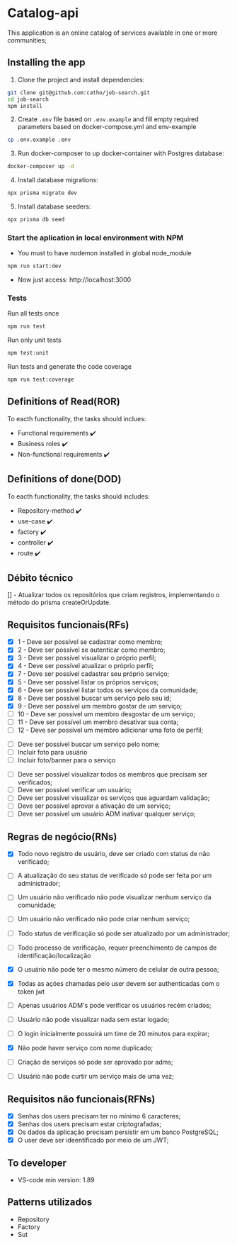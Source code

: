 # Catalog-api
This application is an online catalog of services available in one or more communities;

## Installing the app
1. Clone the project and install dependencies:
```bash
git clone git@github.com:catho/job-search.git
cd job-search
npm install
```
2. Create `.env` file based on `.env.example` and fill empty required parameters based on docker-compose.yml and env-example
```bash
cp .env.example .env
```
3. Run docker-composer to up docker-container with Postgres database:
```bash
docker-composer up -d
```  
4. Install database migrations:
```bash
npx prisma migrate dev
```
5. Install database seeders:
```bash
npx prisma db seed
```

### Start the aplication in local environment with NPM

* You must to have nodemon installed in global node_module
```bash
npm run start:dev
```

* Now just access: http://localhost:3000

### Tests

Run all tests once
```zsh
npm run test
```
Run only unit tests
```bash
npm test:unit
```
Run tests and generate the code coverage
```bash
npm run test:coverage
```

## Definitions of Read(ROR)
To eacth functionality, the tasks should inclues:
- Functional requirements ✔️
- Business roles ✔️
- Non-functional requirements ✔️

## Definitions of done(DOD)
To eacth functionality, the tasks should includes: 
- Repository-method ✔️
- use-case ✔️
- factory ✔️
- controller ✔️
- route ✔️

## Débito técnico
[] - Atualizar todos os repositórios que criam registros, implementando o método do prisma createOrUpdate. 

## Requisitos funcionais(RFs)
<!-- RF to Users -->
- [x] 1 - Deve ser possível se cadastrar como membro;
- [x] 2 - Deve ser possível se autenticar como membro;
- [x] 3 - Deve ser possível visualizar o próprio perfil;
- [x] 4 - Deve ser possível atualizar o próprio perfil;
- [x] 7 - Deve ser possível cadastrar seu próprio serviço;
- [x] 5 - Deve ser possível listar os próprios serviços;
- [x] 6 - Deve ser possível listar todos os serviços da comunidade;
- [x] 8 - Deve ser possível buscar um serviço pelo seu id;
- [x] 9 - Deve ser possível um membro gostar de um serviço;
- [ ] 10 - Deve ser possível um membro desgostar de um serviço;
- [ ] 11 - Deve ser possível um membro desativar sua conta;
- [ ] 12 - Deve ser possível um membro adicionar uma foto de perfil;
  
<!-- feats futuras -->
- [ ] Deve ser possível buscar um serviço pelo nome;
- [ ] Incluir foto para usuário
- [ ] Incluir foto/banner para o serviço

<!-- Tudo que um usuário ADM pode fazer -->
- [ ] Deve ser possível visualizar todos os membros que precisam ser verificados;
- [ ] Deve ser possível verificar um usuário;
- [ ] Deve ser possível visualizar os serviços que aguardam validação;
- [ ] Deve ser possível aprovar a ativação de um serviço;
- [ ] Deve ser possível um usuário ADM inativar qualquer serviço;

## Regras de negócio(RNs)
<!-- PARA RF 1 -->
- [x] Todo novo registro de usuário, deve ser criado com status de não verificado;
- [ ] A atualização do seu status de verificado só pode ser feita por um administrador;
- [ ] Um usuário não verificado não pode visualizar nenhum serviço da comunidade;
- [ ] Um usuário não verificado não pode criar nenhum serviço;
- [ ] Todo status de verificação só pode ser atualizado por um administrador;
- [ ] Todo processo de verificação, requer preenchimento de campos de identificação/localização
- [x] O usuário não pode ter o mesmo número de celular de outra pessoa;
  
  <!-- PARA RF 02-->
  <!-- PARA RF 03-->
  <!-- PARA RF 04-->
  <!-- PARA RF 05-->
  <!-- PARA RF 06-->
  <!-- PARA RF 07-->
  <!-- PARA RF 08-->
  <!-- PARA RF 09-->
  <!-- PARA RF 10-->

- [x] Todas as ações chamadas pelo user devem ser authenticadas com o token jwt
- [ ] Apenas usuários ADM's pode verificar os usuários recém criados;
- [ ] Usuário não pode visualizar nada sem estar logado;
- [ ] O login inicialmente possuirá um time de 20 minutos para expirar;
- [x] Não pode haver serviço com nome duplicado;
- [ ] Criação de serviços só pode ser aprovado por adms;
- [ ] Usuário não pode curtir um serviço mais de uma vez;

## Requisitos não funcionais(RFNs)
<!-- não parte do cliente -->
- [x] Senhas dos users precisam ter no mínimo 6 caracteres;
- [x] Senhas dos users precisam estar criptografadas;
- [x] Os dados da aplicação precisam persistir em um banco PostgreSQL;
- [x] O user deve ser ideentificado por meio de um JWT;

## To developer
- VS-code min version: 1.89

## Patterns utilizados
- Repository
- Factory
- Sut
